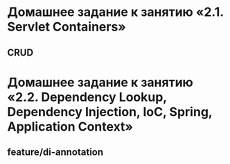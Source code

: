 # Домашнее задание к занятию «2.1. Servlet Containers»
## CRUD

# Домашнее задание к занятию «2.2. Dependency Lookup, Dependency Injection, IoC, Spring, Application Context»
## feature/di-annotation